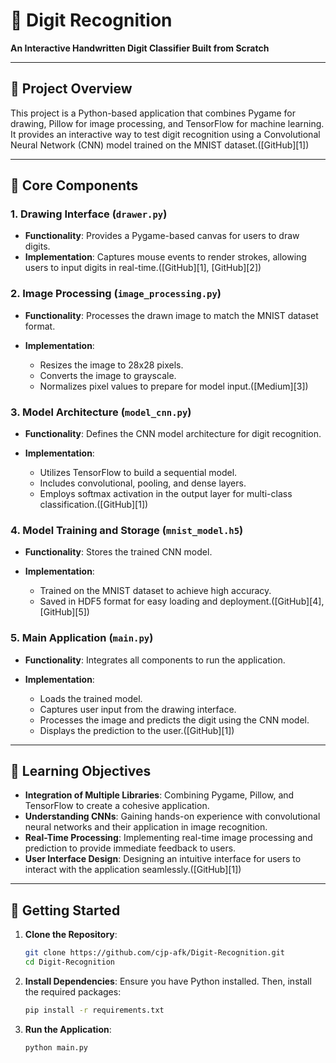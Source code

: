 # 🧠 Digit Recognition

**An Interactive Handwritten Digit Classifier Built from Scratch**

---

## 🎯 Project Overview

This project is a Python-based application that combines Pygame for drawing, Pillow for image processing, and TensorFlow for machine learning. It provides an interactive way to test digit recognition using a Convolutional Neural Network (CNN) model trained on the MNIST dataset.([GitHub][1])

---

## 🧩 Core Components

### 1. **Drawing Interface (`drawer.py`)**

* **Functionality**: Provides a Pygame-based canvas for users to draw digits.
* **Implementation**: Captures mouse events to render strokes, allowing users to input digits in real-time.([GitHub][1], [GitHub][2])

### 2. **Image Processing (`image_processing.py`)**

* **Functionality**: Processes the drawn image to match the MNIST dataset format.
* **Implementation**:

  * Resizes the image to 28x28 pixels.
  * Converts the image to grayscale.
  * Normalizes pixel values to prepare for model input.([Medium][3])

### 3. **Model Architecture (`model_cnn.py`)**

* **Functionality**: Defines the CNN model architecture for digit recognition.
* **Implementation**:

  * Utilizes TensorFlow to build a sequential model.
  * Includes convolutional, pooling, and dense layers.
  * Employs softmax activation in the output layer for multi-class classification.([GitHub][1])

### 4. **Model Training and Storage (`mnist_model.h5`)**

* **Functionality**: Stores the trained CNN model.
* **Implementation**:

  * Trained on the MNIST dataset to achieve high accuracy.
  * Saved in HDF5 format for easy loading and deployment.([GitHub][4], [GitHub][5])

### 5. **Main Application (`main.py`)**

* **Functionality**: Integrates all components to run the application.
* **Implementation**:

  * Loads the trained model.
  * Captures user input from the drawing interface.
  * Processes the image and predicts the digit using the CNN model.
  * Displays the prediction to the user.([GitHub][1])

---

## 🧠 Learning Objectives

* **Integration of Multiple Libraries**: Combining Pygame, Pillow, and TensorFlow to create a cohesive application.
* **Understanding CNNs**: Gaining hands-on experience with convolutional neural networks and their application in image recognition.
* **Real-Time Processing**: Implementing real-time image processing and prediction to provide immediate feedback to users.
* **User Interface Design**: Designing an intuitive interface for users to interact with the application seamlessly.([GitHub][1])

---

## 🚀 Getting Started

1. **Clone the Repository**:

   ```bash
   git clone https://github.com/cjp-afk/Digit-Recognition.git
   cd Digit-Recognition
   ```

2. **Install Dependencies**:
   Ensure you have Python installed. Then, install the required packages:

   ```bash
   pip install -r requirements.txt
   ```

3. **Run the Application**:

   ```bash
   python main.py
   ```
